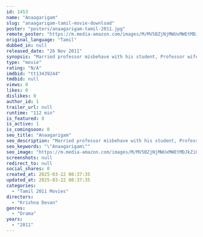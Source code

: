 ```yaml
---
id: 1453
name: "Anaagarigam"
slug: "anaagarigam-tamil-movie-download"
poster: "posters/anaagarigam-tamil-2011.jpg"
remote_poster: "https://m.media-amazon.com/images/M/MV5BZjNjMWUxMWEtMDJkZi00ZGM1LWJjMTctOWE1ODU5YjdmY2U5XkEyXkFqcGc@._V1_SX300.jpg"
original_language: "Tamil"
dubbed_in: null
released_date: "26 Nov 2011"
synopsis: "Married professor misbehave with his student, Professor wife was misbehaved by a sales man, and a professor wife's friend was misbehaved with the professor."
type: "movie"
rating: "N/A"
imdbid: "tt13439244"
tmdbid: null
views: 0
likes: 0
dislikes: 0
author_id: 1
trailer_url: null
runtime: "112 min"
is_featured: 0
is_active: 1
is_comingsoon: 0
seo_title: "Anaagarigam"
seo_description: "Married professor misbehave with his student, Professor wife was misbehaved by a sales man, and a professor wife's friend was misbehaved with the professor."
seo_keywords: "\"Anaagarigam\""
seo_image: "https://m.media-amazon.com/images/M/MV5BZjNjMWUxMWEtMDJkZi00ZGM1LWJjMTctOWE1ODU5YjdmY2U5XkEyXkFqcGc@._V1_SX300.jpg"
screenshots: null
redirect_to: null
social_shares: 0
created_at: 2025-03-22 08:37:35
updated_at: 2025-03-22 08:37:35
categories:
  - "Tamil 2011 Movies"
directors:
  - "Krishna Devan"
genres:
  - "Drama"
years:
  - "2011"
---
```

